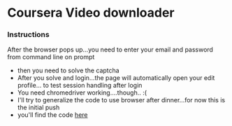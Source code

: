 # Coursera Video downloader

### Instructions
After the browser pops up...you need to enter your email and password from command line on prompt
- then you need to solve the captcha
- After you solve and login...the page will automatically open your edit profile... to test session handling after login
- You need chromedriver working....though.. :(
- I'll try to generalize the code to use browser after dinner...for now this is the initial push
- you'll find the code [here](/Coursera_Downloader/)
